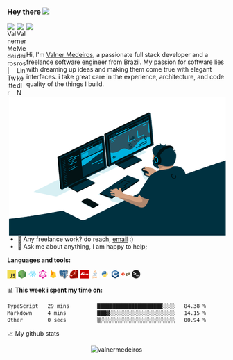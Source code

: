 ### Hey there <img src="https://media.giphy.com/media/hvRJCLFzcasrR4ia7z/giphy.gif" width="25px">
<a href="https://twitter.com/valnermedeiros">
  <img align="left" alt="Valner Medeiros | Twitter" width="22px" src="https://raw.githubusercontent.com/peterthehan/peterthehan/master/assets/twitter.svg" />
</a>
<a href="https://www.linkedin.com/in/valner-medeiros/">
  <img align="left" alt="Valner Medeiros LinkedIN" width="22px" src="https://raw.githubusercontent.com/peterthehan/peterthehan/master/assets/linkedin.svg" />
</a>

![](https://visitor-badge.glitch.me/badge?page_id=valnermedeiros.valnermedeiros)

<br />

Hi, I'm [Valner Medeiros](https://github.com/valnermedeiros), a passionate full stack developer and a freelance software engineer from Brazil. My passion for software lies with dreaming up ideas and making them come true with elegant interfaces. i take great care in the experience, architecture, and code quality of the things I build.

  <img align="right" alt="GIF" src="https://raw.githubusercontent.com/valnermedeiros/valnermedeiros/master/code.gif?raw=true" width="500" height="320" />
  
- 💼 Any freelance work? do reach, [email](mailto:valner.coding@gmail.com) :)
- 💬 Ask me about anything, I am happy to help;

**Languages and tools:**  

<code><img height="20" src="https://raw.githubusercontent.com/github/explore/80688e429a7d4ef2fca1e82350fe8e3517d3494d/topics/javascript/javascript.png"></code>
<code><img height="20" src="https://raw.githubusercontent.com/github/explore/80688e429a7d4ef2fca1e82350fe8e3517d3494d/topics/nodejs/nodejs.png"></code>
<code><img height="20" src="https://raw.githubusercontent.com/github/explore/80688e429a7d4ef2fca1e82350fe8e3517d3494d/topics/react/react.png"></code>
<code><img height="20" src="https://raw.githubusercontent.com/github/explore/80688e429a7d4ef2fca1e82350fe8e3517d3494d/topics/graphql/graphql.png"></code>
<code><img height="20" src="https://raw.githubusercontent.com/github/explore/80688e429a7d4ef2fca1e82350fe8e3517d3494d/topics/firebase/firebase.png"></code>
<code><img height="20" src="https://raw.githubusercontent.com/github/explore/80688e429a7d4ef2fca1e82350fe8e3517d3494d/topics/postgresql/postgresql.png"></code>
<code><img height="20" src="https://raw.githubusercontent.com/github/explore/80688e429a7d4ef2fca1e82350fe8e3517d3494d/topics/ruby/ruby.png"></code>
<code><img height="20" src="https://raw.githubusercontent.com/github/explore/80688e429a7d4ef2fca1e82350fe8e3517d3494d/topics/rails/rails.png"></code>
<code><img height="20" src="https://raw.githubusercontent.com/github/explore/80688e429a7d4ef2fca1e82350fe8e3517d3494d/topics/java/java.png"></code>
<code><img height="20" src="https://raw.githubusercontent.com/github/explore/80688e429a7d4ef2fca1e82350fe8e3517d3494d/topics/python/python.png"></code>
<code><img height="20" src="https://raw.githubusercontent.com/github/explore/80688e429a7d4ef2fca1e82350fe8e3517d3494d/topics/cpp/cpp.png"></code>
<code><img height="20" src="https://raw.githubusercontent.com/github/explore/80688e429a7d4ef2fca1e82350fe8e3517d3494d/topics/git/git.png"></code>
<code><img height="20" src="https://raw.githubusercontent.com/github/explore/80688e429a7d4ef2fca1e82350fe8e3517d3494d/topics/terminal/terminal.png"></code>

📊 **This week i spent my time on:**
<!--START_SECTION:waka-->

```text
TypeScript   29 mins         █████████████████████░░░░   84.38 %
Markdown     4 mins          ███▓░░░░░░░░░░░░░░░░░░░░░   14.15 %
Other        0 secs          ▒░░░░░░░░░░░░░░░░░░░░░░░░   00.94 %
```

<!--END_SECTION:waka-->

📈 My github stats

<p align="center"> <img src="https://github-readme-stats.vercel.app/api?username=valnermedeiros&show_icons=true&theme=gotham" alt="valnermedeiros" />